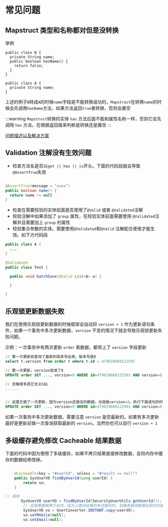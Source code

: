 # 常见问题

## Mapstruct 类型和名称都对但是没转换

举例

```java{2,4}
public class B {
  private String name;
  public boolean hasName() {
    return false;
  }
}

public class A {
  private String name;
}
```

上述的例子`B`转成`A`的时候`name`字段是不能转换成功的，`Mapstruct`在转换`name`的时候会先调用`hasName`方法，如果方法返回`true`者转换，否则会置空

:::warning
`Mapstruct`转换的实体 `has` 方法后面不能和属性名称一样，否则它会先调用 `has` 方法，在根据返回值来判断是转换还是置空
:::

[问题描述以及解决方案](https://stackoverflow.com/questions/42295252/force-mapstruct-not-to-call-has-methods)

## Validation 注解没有生效问题

- 检查方法名是否以`get || has || is`开头。下面的代码段就会导致`@AssertTrue`失效

```java

@AssertTrue(message = "xxxx")
public boolean name() {
  return name != null
}

```

- 检查在需要校验的实体前面是否使用了`@Valid` 或者 `@Validated`注解
- 校验注解中如果添加了 `group` 属性，在校验实体前面需要使用 `@Validated`注解并且需要加上 `group` 的属性
- 校验集合参数的实体。需要使用`@Validated`和`@Valid` 注解配合使用才能生效。如下方代码段

```java
public class A {
  ....
}

@Validated
public class Test {

  public void batchSave(@Valid List<A> a) {

  }

}
```

## 乐观锁更新数据失败

我们在使用乐观锁更新数据的时候框架会自动将 `version + 1` 作为更新语句条件，如果一个事务中多次更新数据，`version` 不变的情况下就会导致乐观锁更新失败问题。

示例：一次事务中有两次更新 `order` 表数据，都带上了 `version` 字段更新

```sql
// 第一次更新前查询了最新的版本号出来。版本号是8
select t.version from order t where t.id = 479639668122501

// 第一次更新，version变成了9
UPDATE order SET ..., version=9 WHERE id=479639668122501 AND version=8

// 忽略很多其它无关SQL
......


// 这里又做了一次更新，因为version还是旧的数据，也就是version=8。执行下面语句的时候就会导致更新失败，其实最新version应该是9不是8
UPDATE order SET ..., version=9 WHERE id=479639668122501 AND version=8
```

如果一次事务中多次更新数据，需要注意 `version` 是否最新的。如果有多次更新最好是更新前做一次查询获取最新的 `version`。当然你也可以自行 `version + 1`

## 多级缓存避免修改 Cacheable 结果数据

下面的代码中因为使用了多级缓存，如果不拷贝结果直接修改数据，会将内存中缓存的数据给修改掉。

```java

    @Cacheable(key = "#userId", unless = "#result == null")
    public SysUserVO findByUserId(Long userId) {
        return vo;
    }

// 调用 ......
       SysUserVO userVO = findByUserId(SecurityUserUtils.getUserId());
        // 这里需要做拷贝动作。因为上面的结果的有双缓存的，如果直接改数据会把内存缓存的数据改掉
        SysUserVO vo = UserConverter.INSTANT.copy(userVO);
        vo.setMobile(null);
        vo.setEmail(null);
```
